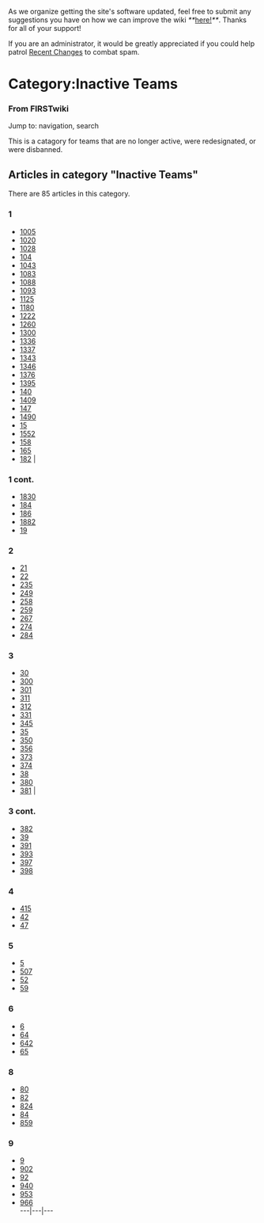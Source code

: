 As we organize getting the site's software updated, feel free to submit any
suggestions you have on how we can improve the wiki
_**_[here!](/index.php/User:Hallry/Suggestions "User:Hallry/Suggestions"
)_**_. Thanks for all of your support!

If you are an administrator, it would be greatly appreciated if you could help
patrol [Recent Changes](/index.php/Special:Recentchanges
"Special:Recentchanges" ) to combat spam.

# Category:Inactive Teams

### From FIRSTwiki

Jump to: navigation, search

This is a catagory for teams that are no longer active, were redesignated, or
were disbanned.

  

## Articles in category "Inactive Teams"

There are 85 articles in this category.

### 1

  * [1005](/index.php/1005 "1005" )
  * [1020](/index.php/1020 "1020" )
  * [1028](/index.php/1028 "1028" )
  * [104](/index.php/104 "104" )
  * [1043](/index.php/1043 "1043" )
  * [1083](/index.php/1083 "1083" )
  * [1088](/index.php/1088 "1088" )
  * [1093](/index.php/1093 "1093" )
  * [1125](/index.php/1125 "1125" )
  * [1180](/index.php/1180 "1180" )
  * [1222](/index.php/1222 "1222" )
  * [1260](/index.php/1260 "1260" )
  * [1300](/index.php/1300 "1300" )
  * [1336](/index.php/1336 "1336" )
  * [1337](/index.php/1337 "1337" )
  * [1343](/index.php/1343 "1343" )
  * [1346](/index.php/1346 "1346" )
  * [1376](/index.php/1376 "1376" )
  * [1395](/index.php/1395 "1395" )
  * [140](/index.php/140 "140" )
  * [1409](/index.php/1409 "1409" )
  * [147](/index.php/147 "147" )
  * [1490](/index.php/1490 "1490" )
  * [15](/index.php/15 "15" )
  * [1552](/index.php/1552 "1552" )
  * [158](/index.php/158 "158" )
  * [165](/index.php/165 "165" )
  * [182](/index.php/182 "182" )
|

### 1 cont.

  * [1830](/index.php/1830 "1830" )
  * [184](/index.php/184 "184" )
  * [186](/index.php/186 "186" )
  * [1882](/index.php/1882 "1882" )
  * [19](/index.php/19 "19" )

### 2

  * [21](/index.php/21 "21" )
  * [22](/index.php/22 "22" )
  * [235](/index.php/235 "235" )
  * [249](/index.php/249 "249" )
  * [258](/index.php/258 "258" )
  * [259](/index.php/259 "259" )
  * [267](/index.php/267 "267" )
  * [274](/index.php/274 "274" )
  * [284](/index.php/284 "284" )

### 3

  * [30](/index.php/30 "30" )
  * [300](/index.php/300 "300" )
  * [301](/index.php/301 "301" )
  * [311](/index.php/311 "311" )
  * [312](/index.php/312 "312" )
  * [331](/index.php/331 "331" )
  * [345](/index.php/345 "345" )
  * [35](/index.php/35 "35" )
  * [350](/index.php/350 "350" )
  * [356](/index.php/356 "356" )
  * [373](/index.php/373 "373" )
  * [374](/index.php/374 "374" )
  * [38](/index.php/38 "38" )
  * [380](/index.php/380 "380" )
  * [381](/index.php/381 "381" )
|

### 3 cont.

  * [382](/index.php/382 "382" )
  * [39](/index.php/39 "39" )
  * [391](/index.php/391 "391" )
  * [393](/index.php/393 "393" )
  * [397](/index.php/397 "397" )
  * [398](/index.php/398 "398" )

### 4

  * [415](/index.php/415 "415" )
  * [42](/index.php/42 "42" )
  * [47](/index.php/47 "47" )

### 5

  * [5](/index.php/5 "5" )
  * [507](/index.php/507 "507" )
  * [52](/index.php/52 "52" )
  * [59](/index.php/59 "59" )

### 6

  * [6](/index.php/6 "6" )
  * [64](/index.php/64 "64" )
  * [642](/index.php/642 "642" )
  * [65](/index.php/65 "65" )

### 8

  * [80](/index.php/80 "80" )
  * [82](/index.php/82 "82" )
  * [824](/index.php/824 "824" )
  * [84](/index.php/84 "84" )
  * [859](/index.php/859 "859" )

### 9

  * [9](/index.php/9 "9" )
  * [902](/index.php/902 "902" )
  * [92](/index.php/92 "92" )
  * [940](/index.php/940 "940" )
  * [953](/index.php/953 "953" )
  * [966](/index.php/966 "966" )  
---|---|---  
  
